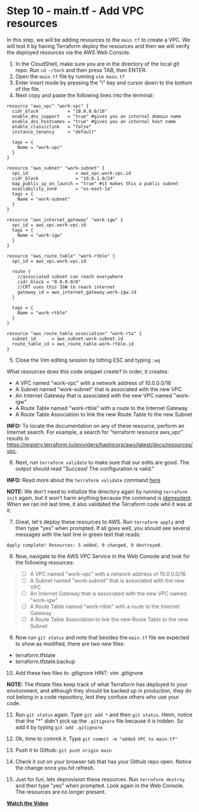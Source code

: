 # Step 10 - main.tf - Add VPC resources

In this step, we will be adding resources to the `main.tf` to create a VPC. We will
test it by having Terraform deploy the resources and then we will verify the deployed
resources via the AWS Web Console.

1. In the CloudShell, make sure you are in the directory of the local git repo. Run
`cd ~/tech` and then press TAB, then ENTER.
2. Open the `main.tf` file by running `vim main.tf`
3. Enter insert mode by pressing the "i" key and cursor down to the bottom of the file.
4. Next copy and paste the following lines into the terminal:

```
resource "aws_vpc" "work-vpc" {
  cidr_block           = "10.0.0.0/16"
  enable_dns_support   = "true" #gives you an internal domain name
  enable_dns_hostnames = "true" #gives you an internal host name
  enable_classiclink   = "false"
  instance_tenancy     = "default"

  tags = {
    Name = "work-vpc"
  }
}

resource "aws_subnet" "work-subnet" {
  vpc_id                  = aws_vpc.work-vpc.id
  cidr_block              = "10.0.1.0/24"
  map_public_ip_on_launch = "true" #it makes this a public subnet
  availability_zone       = "us-east-1a"
  tags = {
    Name = "work-subnet"
  }
}

resource "aws_internet_gateway" "work-igw" {
  vpc_id = aws_vpc.work-vpc.id
  tags = {
    Name = "work-igw"
  }
}

resource "aws_route_table" "work-rtble" {
  vpc_id = aws_vpc.work-vpc.id

  route {
    //associated subnet can reach everywhere
    cidr_block = "0.0.0.0/0"
    //CRT uses this IGW to reach internet
    gateway_id = aws_internet_gateway.work-igw.id
  }

  tags = {
    Name = "work-rtble"
  }
}

resource "aws_route_table_association" "work-rta" {
  subnet_id      = aws_subnet.work-subnet.id
  route_table_id = aws_route_table.work-rtble.id
}

```

5. Close the Vim editing session by hitting ESC and typing `:wq`

What resources does this code snippet create? In order, it creates:
* A VPC named "work-vpc" with a network address of 10.0.0.0/16
* A Subnet named "work-subnet" that is associated with the new VPC
* An Internet Gateway that is associated with the new VPC named "work-igw"
* A Route Table named "work-rtble" with a route to the Internet Gateway
* A Route Table Association to link the new Route Table to the new Subnet

**INFO:** To locate the documentation on any of these resource, perform an Internet
search. For example, a search for "terraform resource aws_vpc" results in
https://registry.terraform.io/providers/hashicorp/aws/latest/docs/resources/vpc.

6. Next, run `terraform validate` to make sure that our edits are good. The output
should read "Success! The configuration is valid."

**INFO:** Read more about the `terraform validate` command
[here](https://www.terraform.io/docs/cli/commands/validate.html)

**NOTE:** We don't need to initialize the directory again by running `terraform init`
again, but it won't harm anything because the command is
[idempotent](https://stackoverflow.com/questions/1077412/what-is-an-idempotent-operation).
When we ran init last time, it also validated the Terraform code whil it was at it.

7. Great, let's deploy these resources to AWS. Run `terraform apply` and then type
"yes" when prompted. If all goes well, you should see several messages with the last
line in green text that reads:
```
Apply complete! Resources: 5 added, 0 changed, 0 destroyed.
```

8. Now, navigate to the AWS VPC Service in the Web Console and look for the
following resources:
 > - [ ] A VPC named "work-vpc" with a network address of 10.0.0.0/16
 > - [ ] A Subnet named "work-subnet" that is associated with the new VPC
 > - [ ] An Internet Gateway that is associated with the new VPC named "work-igw"
 > - [ ] A Route Table named "work-rtble" with a route to the Internet Gateway
 > - [ ] A Route Table Association to link the new Route Table to the new Subnet

9. Now run `git status` and note that besides the `main.tf` file we expected to
show as modified, there are two new files:

* terraform.tfstate
* terraform.tfstate.backup

10. Add these two files to .gitignore HINT: vim .gitignore

**NOTE:** The tfstate files keep track of what Terraform has deployed to _your_
environment, and although they should be backed up in production, they do not
belong in a code repository, lest they confuse others who use your code.

11. Run `git status` again. Type `git add *` and then `git status`. Hmm, notice
that the "*" didn't pick up the `.gitignore` file because it is hidden. So add it
by typing `git add .gitignore`

12. Ok, time to commit it. Type `git commit -m "added VPC to main.tf"`

13. Push it to Github: `git push origin main`

14. Check it out on your browser tab that has your Github repo open. Notice the
change once you hit refresh.

15. Just for fun, lets deprovision these resources. Run `terraform destroy` and
then type "yes" when prompted. Look again in the Web Console. The resources are
no longer present.

**[Watch the Video](https://youtu.be/e_SpOR4az2M)**
